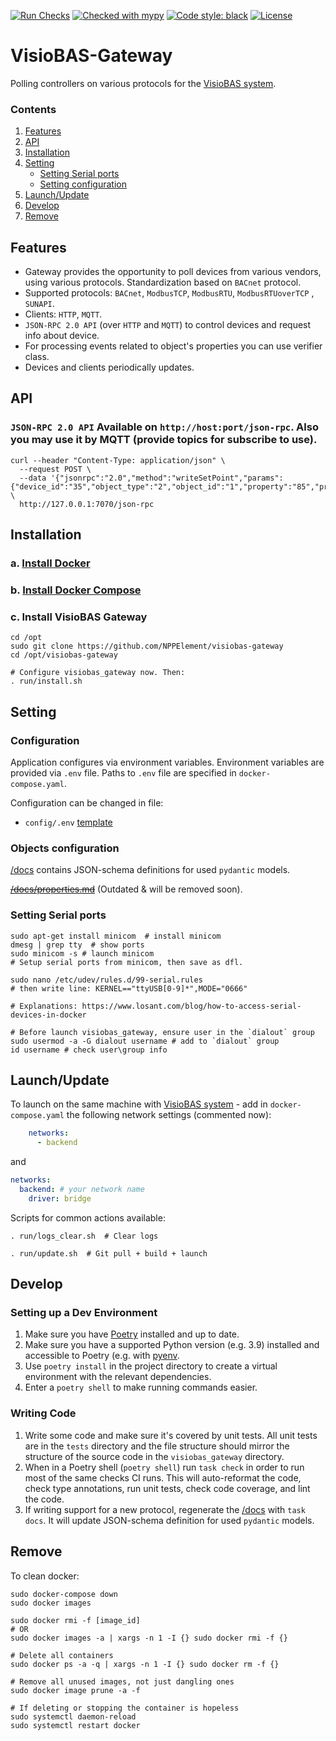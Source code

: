[![Run Checks](https://github.com/NPPElement/visiobas-gateway/actions/workflows/checks.yml/badge.svg)](/actions/workflows/checks.yml)
[![Checked with mypy](http://www.mypy-lang.org/static/mypy_badge.svg)](http://mypy-lang.org/)
[![Code style: black](https://img.shields.io/badge/code%20style-black-000000.svg)](https://github.com/ambv/black)
[![License](https://img.shields.io/github/license/NPPElement/visiobas-gateway)](/LICENSE)

# VisioBAS-Gateway

Polling controllers on various protocols for
the [VisioBAS system](https://github.com/NPPElement/visiobas-broker).

### Contents

1. [Features](#Features)
2. [API](#API)
3. [Installation](#Installation)
4. [Setting](#Setting)
    - [Setting Serial ports](#Setting-Serial-ports)
    - [Setting configuration](#Setting-configuration)
5. [Launch/Update](#LaunchUpdate)
6. [Develop](#Develop)
7. [Remove](#Remove)

## Features

- Gateway provides the opportunity to poll devices from various vendors, using various
  protocols. Standardization based on `BACnet` protocol.
- Supported protocols: `BACnet`, `ModbusTCP`, `ModbusRTU`, `ModbusRTUoverTCP`
  , `SUNAPI`.
- Clients: `HTTP`, `MQTT`.
- `JSON-RPC 2.0 API` (over `HTTP` and `MQTT`) to control devices and request info about
  device.
- For processing events related to object's properties you can use verifier class.
- Devices and clients periodically updates.

## API

### `JSON-RPC 2.0 API` Available on `http://host:port/json-rpc`. Also you may use it by MQTT (provide topics for subscribe to use).

```shell
curl --header "Content-Type: application/json" \
  --request POST \
  --data '{"jsonrpc":"2.0","method":"writeSetPoint","params":{"device_id":"35","object_type":"2","object_id":"1","property":"85","priority":"10","index":"-1","tag":"9","value":"40"},"id":""}' \
  http://127.0.0.1:7070/json-rpc
```

## Installation

### a. [Install Docker](https://docs.docker.com/engine/install/)

### b. [Install Docker Compose](https://docs.docker.com/compose/install/)

### c. Install VisioBAS Gateway

```shell
cd /opt
sudo git clone https://github.com/NPPElement/visiobas-gateway
cd /opt/visiobas-gateway

# Configure visiobas_gateway now. Then:
. run/install.sh
```

## Setting

### Configuration

Application configures via environment variables. Environment variables are provided
via `.env` file. Paths to `.env` file are specified in `docker-compose.yaml`.

Configuration can be changed in file:

- `config/.env` [template](/config/template.env)


### Objects configuration

[/docs](/docs) contains JSON-schema definitions for used `pydantic` models. 

[~~/docs/properties.md~~](/docs/properties.md) (Outdated & will be removed soon).

### Setting Serial ports

```shell
sudo apt-get install minicom  # install minicom
dmesg | grep tty  # show ports
sudo minicom -s # launch minicom
# Setup serial ports from minicom, then save as dfl.

sudo nano /etc/udev/rules.d/99-serial.rules
# then write line: KERNEL=="ttyUSB[0-9]*",MODE="0666"

# Explanations: https://www.losant.com/blog/how-to-access-serial-devices-in-docker

# Before launch visiobas_gateway, ensure user in the `dialout` group
sudo usermod -a -G dialout username # add to `dialout` group
id username # check user\group info
```

## Launch/Update

To launch on the same machine
with [VisioBAS system](https://github.com/NPPElement/visiobas-broker) - add
in `docker-compose.yaml` the following network settings (commented now):

```yml
    networks:
      - backend
```

and

```yml
networks:
  backend: # your network name
    driver: bridge
```

Scripts for common actions available:

```shell
. run/logs_clear.sh  # Clear logs

. run/update.sh  # Git pull + build + launch
```

## Develop

### Setting up a Dev Environment

1. Make sure you have [Poetry](https://python-poetry.org/) installed and up to date.
2. Make sure you have a supported Python version (e.g. 3.9) installed and accessible to
   Poetry (e.g. with [pyenv](https://github.com/pyenv/pyenv).
3. Use `poetry install` in the project directory to create a virtual environment with the
   relevant dependencies.
4. Enter a `poetry shell` to make running commands easier.

### Writing Code

1. Write some code and make sure it's covered by unit tests. All unit tests are in
   the `tests` directory and the file structure should mirror the structure of the source
   code in the `visiobas_gateway` directory.
2. When in a Poetry shell (`poetry shell`) run `task check` in order to run most of the same
   checks CI runs. This will auto-reformat the code, check type annotations, run unit tests,
   check code coverage, and lint the code.
3. If writing support for a new protocol, regenerate the [/docs](/docs) with `task docs`. It
   will update JSON-schema definition for used `pydantic` models.

## Remove

To clean docker:

```shell
sudo docker-compose down 
sudo docker images

sudo docker rmi -f [image_id]
# OR
sudo docker images -a | xargs -n 1 -I {} sudo docker rmi -f {}
```

```shell
# Delete all containers
sudo docker ps -a -q | xargs -n 1 -I {} sudo docker rm -f {}

# Remove all unused images, not just dangling ones
sudo docker image prune -a -f

# If deleting or stopping the container is hopeless
sudo systemctl daemon-reload
sudo systemctl restart docker
```
